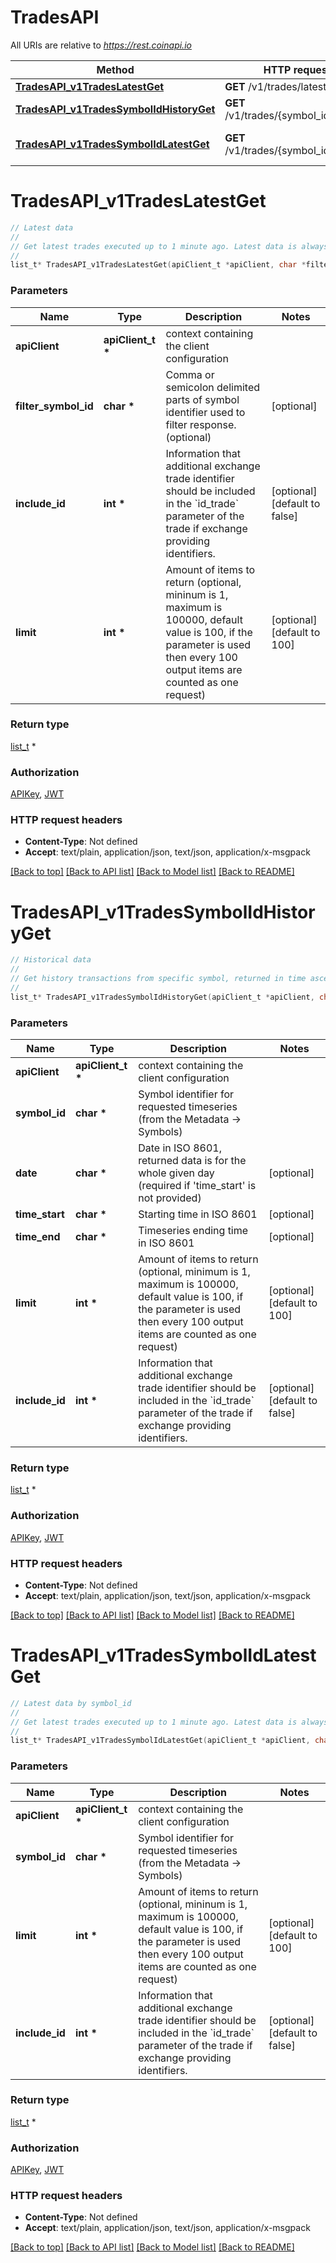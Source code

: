 # TradesAPI

All URIs are relative to *https://rest.coinapi.io*

Method | HTTP request | Description
------------- | ------------- | -------------
[**TradesAPI_v1TradesLatestGet**](TradesAPI.md#TradesAPI_v1TradesLatestGet) | **GET** /v1/trades/latest | Latest data
[**TradesAPI_v1TradesSymbolIdHistoryGet**](TradesAPI.md#TradesAPI_v1TradesSymbolIdHistoryGet) | **GET** /v1/trades/{symbol_id}/history | Historical data
[**TradesAPI_v1TradesSymbolIdLatestGet**](TradesAPI.md#TradesAPI_v1TradesSymbolIdLatestGet) | **GET** /v1/trades/{symbol_id}/latest | Latest data by symbol_id


# **TradesAPI_v1TradesLatestGet**
```c
// Latest data
//
// Get latest trades executed up to 1 minute ago. Latest data is always returned in time descending order.
//
list_t* TradesAPI_v1TradesLatestGet(apiClient_t *apiClient, char *filter_symbol_id, int *include_id, int *limit);
```

### Parameters
Name | Type | Description  | Notes
------------- | ------------- | ------------- | -------------
**apiClient** | **apiClient_t \*** | context containing the client configuration |
**filter_symbol_id** | **char \*** | Comma or semicolon delimited parts of symbol identifier used to filter response. (optional) | [optional] 
**include_id** | **int \*** | Information that additional exchange trade identifier should be included in the &#x60;id_trade&#x60; parameter of the trade if exchange providing identifiers. | [optional] [default to false]
**limit** | **int \*** | Amount of items to return (optional, mininum is 1, maximum is 100000, default value is 100, if the parameter is used then every 100 output items are counted as one request) | [optional] [default to 100]

### Return type

[list_t](v1_trade.md) *


### Authorization

[APIKey](../README.md#APIKey), [JWT](../README.md#JWT)

### HTTP request headers

 - **Content-Type**: Not defined
 - **Accept**: text/plain, application/json, text/json, application/x-msgpack

[[Back to top]](#) [[Back to API list]](../README.md#documentation-for-api-endpoints) [[Back to Model list]](../README.md#documentation-for-models) [[Back to README]](../README.md)

# **TradesAPI_v1TradesSymbolIdHistoryGet**
```c
// Historical data
//
// Get history transactions from specific symbol, returned in time ascending order.  :::warning The 'time_start' and 'time_end' parameters must be from the same day as this endpoint provides intraday data only for specific day. Please use the 'date' parameter instead for querying data for a specific day without filter. :::
//
list_t* TradesAPI_v1TradesSymbolIdHistoryGet(apiClient_t *apiClient, char *symbol_id, char *date, char *time_start, char *time_end, int *limit, int *include_id);
```

### Parameters
Name | Type | Description  | Notes
------------- | ------------- | ------------- | -------------
**apiClient** | **apiClient_t \*** | context containing the client configuration |
**symbol_id** | **char \*** | Symbol identifier for requested timeseries (from the Metadata -&gt; Symbols) | 
**date** | **char \*** | Date in ISO 8601, returned data is for the whole given day (required if &#39;time_start&#39; is not provided) | [optional] 
**time_start** | **char \*** | Starting time in ISO 8601 | [optional] 
**time_end** | **char \*** | Timeseries ending time in ISO 8601 | [optional] 
**limit** | **int \*** | Amount of items to return (optional, minimum is 1, maximum is 100000, default value is 100, if the parameter is used then every 100 output items are counted as one request) | [optional] [default to 100]
**include_id** | **int \*** | Information that additional exchange trade identifier should be included in the &#x60;id_trade&#x60; parameter of the trade if exchange providing identifiers. | [optional] [default to false]

### Return type

[list_t](v1_trade.md) *


### Authorization

[APIKey](../README.md#APIKey), [JWT](../README.md#JWT)

### HTTP request headers

 - **Content-Type**: Not defined
 - **Accept**: text/plain, application/json, text/json, application/x-msgpack

[[Back to top]](#) [[Back to API list]](../README.md#documentation-for-api-endpoints) [[Back to Model list]](../README.md#documentation-for-models) [[Back to README]](../README.md)

# **TradesAPI_v1TradesSymbolIdLatestGet**
```c
// Latest data by symbol_id
//
// Get latest trades executed up to 1 minute ago. Latest data is always returned in time descending order.
//
list_t* TradesAPI_v1TradesSymbolIdLatestGet(apiClient_t *apiClient, char *symbol_id, int *limit, int *include_id);
```

### Parameters
Name | Type | Description  | Notes
------------- | ------------- | ------------- | -------------
**apiClient** | **apiClient_t \*** | context containing the client configuration |
**symbol_id** | **char \*** | Symbol identifier for requested timeseries (from the Metadata -&gt; Symbols) | 
**limit** | **int \*** | Amount of items to return (optional, mininum is 1, maximum is 100000, default value is 100, if the parameter is used then every 100 output items are counted as one request) | [optional] [default to 100]
**include_id** | **int \*** | Information that additional exchange trade identifier should be included in the &#x60;id_trade&#x60; parameter of the trade if exchange providing identifiers. | [optional] [default to false]

### Return type

[list_t](v1_trade.md) *


### Authorization

[APIKey](../README.md#APIKey), [JWT](../README.md#JWT)

### HTTP request headers

 - **Content-Type**: Not defined
 - **Accept**: text/plain, application/json, text/json, application/x-msgpack

[[Back to top]](#) [[Back to API list]](../README.md#documentation-for-api-endpoints) [[Back to Model list]](../README.md#documentation-for-models) [[Back to README]](../README.md)

